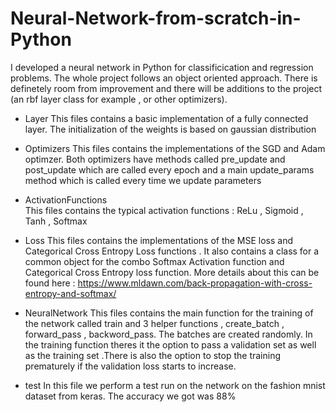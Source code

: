 # Neural-Network-from-scratch-in-Python
I developed a neural network in Python for classificication and regression problems. The whole project follows an object oriented approach. There is definetely room from improvement and there will be additions to the project (an rbf layer class for example , or other optimizers). 

* Layer
This files contains a basic implementation of a fully connected layer. The initialization of the weights is based on gaussian distribution 

* Optimizers
This files contains the implementations of the SGD and Adam optimzer. Both optimizers have methods called pre_update and post_update which are called every epoch and a main update_params method which is called every time we update parameters 

* ActivationFunctions  
This files contains the typical activation functions : ReLu , Sigmoid , Tanh , Softmax

* Loss
This files contains the implementations of the MSE loss and Categorical Cross Entropy Loss functions . It also contains a class for a common object for the combo Softmax Activation function and Categorical Cross Entropy loss function. More details about this can be found here : 
https://www.mldawn.com/back-propagation-with-cross-entropy-and-softmax/

* NeuralNetwork 
This files contains the main function for the training of the network called train and 3 helper functions , create_batch , forward_pass , backword_pass. The batches are created randomly. In the training function theres it the option to pass a validation set as well as the training set .There is also the option to stop the training prematurely if the validation loss starts to increase.

* test
In this file we perform a test run on the network on the fashion mnist dataset from keras. The accuracy we got was 88%

